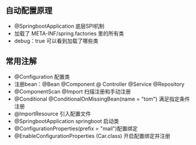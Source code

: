 ## 自动配置原理

* @SpringbootApplication 底层SPI机制
* 加载了 META-INF/spring.factories 里的所有类
* debug：true 可以看到加载了哪些类

## 常用注解

* @Configuration 配置类
* 注册bean：@Bean @Component @ Controller @Service @Repository
* @ComponentScan @Import 扫描注册和手动注册
* @Conditional @ConditionalOnMissingBean(name = "tom") 满足指定条件注册
* @lmportResource 引入配置文件
* @SpringbootApplication springboot 启动类 
* @ConfigurationProperties(prefix = "mail")配置绑定
* @EnableConfigurationProperties (Car.class) 开启配置绑定并注册